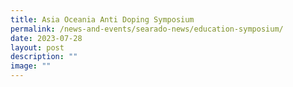 ```yaml
---
title: Asia Oceania Anti Doping Symposium
permalink: /news-and-events/searado-news/education-symposium/
date: 2023-07-28
layout: post
description: ""
image: ""
---
```

